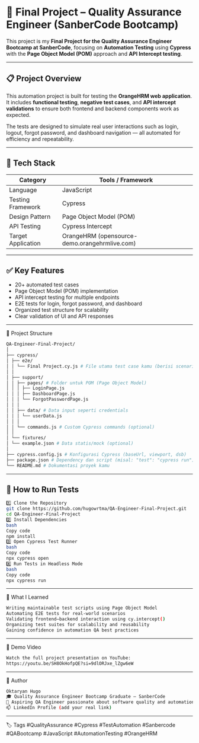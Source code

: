 # 🧪 Final Project – Quality Assurance Engineer (SanberCode Bootcamp)

This project is my **Final Project for the Quality Assurance Engineer Bootcamp at SanberCode**, focusing on **Automation Testing** using **Cypress** with the **Page Object Model (POM)** approach and **API Intercept testing**.

---

## 📋 Project Overview

This automation project is built for testing the **OrangeHRM web application**.  
It includes **functional testing**, **negative test cases**, and **API intercept validations** to ensure both frontend and backend components work as expected.

The tests are designed to simulate real user interactions such as login, logout, forgot password, and dashboard navigation — all automated for efficiency and repeatability.

---

## 🧰 Tech Stack

| Category | Tools / Framework |
|-----------|------------------|
| Language | JavaScript |
| Testing Framework | Cypress |
| Design Pattern | Page Object Model (POM) |
| API Testing | Cypress Intercept |
| Target Application | OrangeHRM (opensource-demo.orangehrmlive.com) |

---

## ✅ Key Features

- 20+ automated test cases  
- Page Object Model (POM) implementation  
- API intercept testing for multiple endpoints  
- E2E tests for login, forgot password, and dashboard  
- Organized test structure for scalability  
- Clear validation of UI and API responses  

---

🧩 Project Structure
```bash
QA-Engineer-Final-Project/
│
├── cypress/
│ ├── e2e/
│ │ └── Final Project.cy.js # File utama test case kamu (berisi scenario end-to-end)
│ │
│ ├── support/
│ │ ├── pages/ # Folder untuk POM (Page Object Model)
│ │ │ ├── LoginPage.js
│ │ │ ├── DashboardPage.js
│ │ │ └── ForgotPasswordPage.js
│ │ │
│ │ ├── data/ # Data input seperti credentials
│ │ │ └── userData.js
│ │ │
│ │ └── commands.js # Custom Cypress commands (optional)
│ │
│ └── fixtures/
│ └── example.json # Data statis/mock (optional)
│
├── cypress.config.js # Konfigurasi Cypress (baseUrl, viewport, dsb)
├── package.json # Dependency dan script (misal: "test": "cypress run")
└── README.md # Dokumentasi proyek kamu
```
---

## 🚀 How to Run Tests
```bash
1️⃣ Clone the Repository
git clone https://github.com/hugowrtma/QA-Engineer-Final-Project.git
cd QA-Engineer-Final-Project
2️⃣ Install Dependencies
bash
Copy code
npm install
3️⃣ Open Cypress Test Runner
bash
Copy code
npx cypress open
4️⃣ Run Tests in Headless Mode
bash
Copy code
npx cypress run
```
---

🧠 What I Learned
```bash
Writing maintainable test scripts using Page Object Model
Automating E2E tests for real-world scenarios
Validating frontend–backend interaction using cy.intercept()
Organizing test suites for scalability and reusability
Gaining confidence in automation QA best practices
```
---

🎥 Demo Video
```bash
Watch the full project presentation on YouTube:
https://youtu.be/SH8OkHofpQE?si=9dlORJxe_lZgw6eW
```
---

👤 Author
```bash
Oktaryan Hugo
🎓 Quality Assurance Engineer Bootcamp Graduate – SanberCode
💼 Aspiring QA Engineer passionate about software quality and automation.
📫 LinkedIn Profile (add your real link)
```
---

🏷️ Tags
#QualityAssurance #Cypress #TestAutomation #Sanbercode #QABootcamp #JavaScript #AutomationTesting #OrangeHRM

